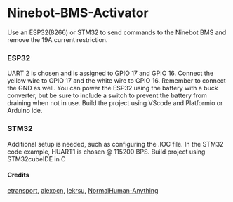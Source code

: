 # Ninebot-BMS-Activator
Use an ESP32(8266) or STM32 to send commands to the Ninebot BMS and remove the 19A current restriction.
### ESP32
UART 2 is chosen and is assigned to GPIO 17 and GPIO 16. Connect the yellow wire to GPIO 17 and the white wire to GPIO 16. Remember to connect the GND as well. You can power the ESP32 using the battery with a buck converter, but be sure to include a switch to prevent the battery from draining when not in use.
Build the project using VScode and Platformio or Arduino ide. 
### STM32
Additional setup is needed, such as configuring the .IOC file. In the STM32 code example, HUART1 is chosen @ 115200 BPS. 
Build project using STM32cubeIDE in C
#### Credits
[etransport](https://github.com/etransport),
[alexocn](https://github.com/alexocn),
[lekrsu](https://github.com/lekrsu),
[NormalHuman-Anything](https://github.com/NormalHuman-Anything)

